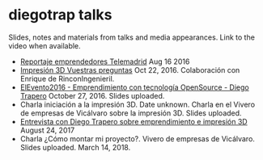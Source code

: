 # diegotrap talks

Slides, notes and materials from talks and media appearances. Link to the video when available.

* [Reportaje emprendedores Telemadrid](https://www.youtube.com/watch?v=TJhNWX3GuHo) Aug 16 2016
* [Impresión 3D Vuestras preguntas](https://www.youtube.com/watch?v=WK2cn9wzFOo) Oct 22, 2016. Colaboración con Enrique de RinconIngenieril.
* [ElEvento2016 - Emprendimiento con tecnología OpenSource - Diego Trapero](https://www.youtube.com/watch?v=na3fFX-Y_FQ) October 27, 2016. Slides uploaded.
* Charla iniciación a la impresión 3D. Date unknown. Charla en el Vivero de empresas de Vicálvaro sobre la impresión 3D. Slides uploaded.
* [Entrevista con Diego Trapero sobre emprendimiento e impresión 3D](https://www.youtube.com/watch?v=DmZMgKi3r1Y) August 24, 2017
* Charla ¿Cómo montar mi proyecto?. Vivero de empresas de Vicálvaro. Slides uploaded. March 14, 2018.
